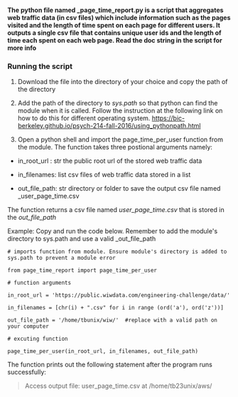 #### The python file named _page_time_report.py is a script that aggregates web traffic data (in csv files) which include information such as the pages visited and the length of time spent on each page for different users. It outputs a single csv file that contains unique user ids and the length of time each spent on each web page. Read the doc string in the script for more info


### Running the script

1. Download the file into the directory of your choice and copy the path of the directory 


2. Add the path of the directory to _sys.path_ so that python can find the module when it is called. Follow the instruction at  the following link on how to do this for different operating system. https://bic-berkeley.github.io/psych-214-fall-2016/using_pythonpath.html


3. Open a python shell and import the page_time_per_user function from the module. The function takes three postional arguments namely:
* in_root_url : str
              the public root url of the stored web traffic data
    
* in_filenames: list
              csv files of web traffic data stored in a list          

* out_file_path: str
                directory or folder to save the output csv file named _user_page_time.csv
                
The function returns a csv file named _user_page_time.csv_ that is stored in the _out_file_path_

Example: Copy and run the code below. Remember to add the module's directory to sys.path and use a valid _out_file_path

~~~
# imports function from module. Ensure module's directory is added to sys.path to prevent a module error

from page_time_report import page_time_per_user       

# function arguments

in_root_url = 'https://public.wiwdata.com/engineering-challenge/data/'

in_filenames = [chr(i) + ".csv" for i in range (ord('a'), ord('z'))] 

out_file_path = '/home/tbunix/wiw/'  #replace with a valid path on your computer 

# excuting function

page_time_per_user(in_root_url, in_filenames, out_file_path)
~~~~



The function prints out the following statement after the program runs successfully:

 > Access output file: user_page_time.csv at  /home/tb23unix/aws/

